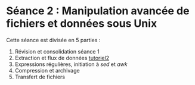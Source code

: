 # Séance 2 : Manipulation avancée de fichiers et données sous Unix

Cette séance est divisée en 5 parties :
1. Révision et consolidation séance 1
2. Extraction et flux de données [tutoriel2](tutoriel2/README.md)
3. Expressions régulières, initiation à *sed* et *awk*
4. Compression et archivage
5. Transfert de fichiers

